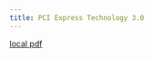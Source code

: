 ```yaml
---
title: PCI Express Technology 3.0
---
```


[local pdf](../../../pdfs/PCI%20Express%20Technology%203.0.pdf)